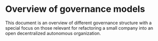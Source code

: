 Overview of governance models
=============================

This document is an overview of different governance structure with a special focus on those relevant for refactoring a small company into an open decentralized autonomous organization.
